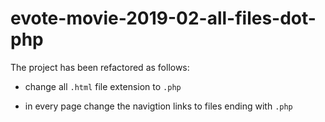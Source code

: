 # evote-movie-2019-02-all-files-dot-php

The project has been refactored as follows:

- change all `.html` file extension to `.php` 

- in every page change the navigtion links to files ending with `.php`
